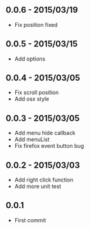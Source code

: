 ## 0.0.6 - 2015/03/19

* Fix position fixed

## 0.0.5 - 2015/03/15

* Add options

## 0.0.4 - 2015/03/05

* Fix scroll position
* Add osx style

## 0.0.3 - 2015/03/05

* Add menu hide callback
* Add menuList
* Fix firefox event button bug

## 0.0.2 - 2015/03/03

* Add right click function
* Add more unit test

## 0.0.1

* First commit

